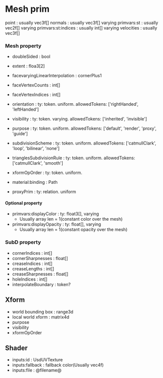 
# Mesh prim

point : usually vec3f[]
normals : usually vec3f[] varying
primvars:st : usually vec2f[] varying
primvars:st:indices : usually int[]  varying
velocities : usually vec3f[]


### Mesh property

* doubleSided : bool
* extent : floa3[2]
* facevaryingLinearInterpolation : cornerPlus1
* faceVertexCounts : int[]
* faceVertexIndices : int[]

* orientation : ty: token. uniform. allowedTokens: ['rightHanded', 'leftHanded']
* visibility : ty: token. varying. allowedTokens: ['inherited', 'invisible']
* purpose : ty: token. uniform. allowedTokens: ['default', 'render', 'proxy', 'guide']
* subdivisionScheme : ty: token. uniform. allowedTokens: ['catmullClark', 'loop', 'bilinear', 'none']
* trianglesSubdivisionRule : ty: token. uniform. allowedTokens: ['catmullClark', 'smooth']
 
* xformOpOrder : ty: token. uniform.

* material:binding : Path
* proxyPrim : ty: relation. uniform

#### Optional property

* primvars:displayColor : ty: float3[], varying
  * Usually array len = 1(constant color over the mesh)
* primvars:displayOpacity : ty: float[], varying
  * Usually array len = 1(constant opacity over the mesh)

### SubD property

* cornerIndices : int[]
* cornerSharpnesses : float[]
* creaseIndices : int[]
* creaseLengths : int[]
* creaseSharpnesses : float[]
* holeIndices : int[]
* interpolateBoundary : token?

## Xform

* world bounding box : range3d
* local world xform : matrix4d
* purpose
* visibility
* xformOpOrder

## Shader

* inputs:id : UsdUVTexture
* inputs:fallback : fallback color(Usually vec4f)
* inputs:file : @filename@





